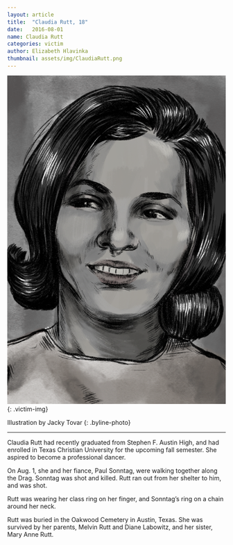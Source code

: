 ```yaml
---
layout: article
title:  "Claudia Rutt, 18"
date:   2016-08-01
name: Claudia Rutt
categories: victim
author: Elizabeth Hlavinka
thumbnail: assets/img/ClaudiaRutt.png
---
```


![Claudia Rutt](assets/img/ClaudiaRutt.png)
{: .victim-img}

Illustration by Jacky Tovar
{: .byline-photo}

<hr>

Claudia Rutt had recently graduated from Stephen F. Austin High, and had enrolled in Texas Christian University for the upcoming fall semester. She aspired to become a professional dancer.

On Aug. 1, she and her fiance, Paul Sonntag, were walking together along the Drag. Sonntag was shot and killed. Rutt ran out from her shelter to him, and was shot.

Rutt was wearing her class ring on her finger, and Sonntag’s ring on a chain around her neck. 

Rutt was buried in the Oakwood Cemetery in Austin, Texas. She was survived by her parents, Melvin Rutt and Diane Labowitz, and her sister, Mary Anne Rutt.
